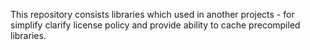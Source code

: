This repository consists libraries which used in another projects - for simplify clarify license policy and provide ability to cache precompiled libraries.
